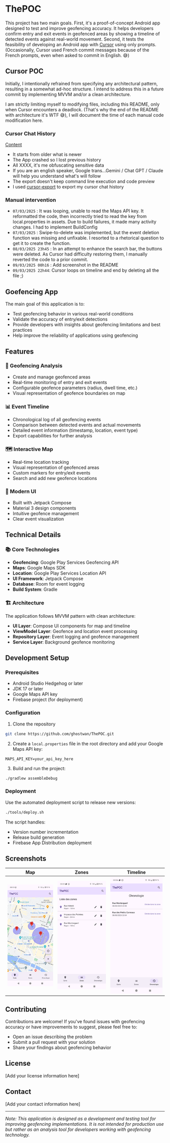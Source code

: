 # ThePOC

This project has two main goals. First, it's a proof-of-concept Android app designed to test and improve geofencing accuracy. It helps developers confirm entry and exit events in geofenced areas by showing a timeline of detected events against real-world movement. Second, it tests the feasibility of developing an Android app with [Cursor](https://www.cursor.com/) using only prompts. (Occasionally, Cursor used French commit messages because of the French prompts, even when asked to commit in English. 😅)

## Cursor POC

Initially, I intentionally refrained from specifying any architectural pattern, resulting in a somewhat ad-hoc structure. I intend to address this in a future commit by implementing MVVM and/or a clean architecture.

I am strictly limiting myself to modifying files, including this README, only when Cursor encounters a deadlock.  (That's why the end of the README with architecture it's WTF 😅), I will document the time of each manual code modification here.

### Cursor Chat History

[Content](CHAT_HISTORY.md)

- It starts from older what is  newer
- The App crashed so I lost previous history 
- All XXXX, it's me obfuscating sensitive data 
- If you are an english speaker, Google trans...Gemini / Chat GPT / Claude will help you understand what's will follow
- The export doesn't keep command line execution and code preview 
- I used [cursor-export](https://github.com/WooodHead/cursor-export) to export my cursor chat history

### Manual intervention

- `07/03/2025` : It was looping, unable to read the Maps API key. It reformatted the code, then incorrectly tried to read the key from local.properties in assets. Due to build failures, it made many activity changes. I had to implement BuildConfig
- `07/03/2025` : Swipe-to-delete was implemented, but the event deletion function was missing and unfixable. I resorted to a rhetorical question to get it to create the function.
- `08/03/2025 23h45` : In an attempt to enhance the search bar, the buttons were deleted. As Cursor had difficulty restoring them, I manually reverted the code to a prior commit.
- `09/03/2025 00h16` : Add screenshot in the README
- `09/03/2025 22h44`: Cursor loops on timeline and end by deleting all the file ;)  

## Goefencing App 

The main goal of this application is to:
- Test geofencing behavior in various real-world conditions
- Validate the accuracy of entry/exit detections
- Provide developers with insights about geofencing limitations and best practices
- Help improve the reliability of applications using geofencing

## Features

### 🎯 Geofencing Analysis
- Create and manage geofenced areas
- Real-time monitoring of entry and exit events
- Configurable geofence parameters (radius, dwell time, etc.)
- Visual representation of geofence boundaries on map

### 📊 Event Timeline
- Chronological log of all geofencing events
- Comparison between detected events and actual movements
- Detailed event information (timestamp, location, event type)
- Export capabilities for further analysis

### 🗺️ Interactive Map
- Real-time location tracking
- Visual representation of geofenced areas
- Custom markers for entry/exit events
- Search and add new geofence locations

### 📱 Modern UI
- Built with Jetpack Compose
- Material 3 design components
- Intuitive geofence management
- Clear event visualization

## Technical Details

### 📚 Core Technologies
- **Geofencing**: Google Play Services Geofencing API
- **Maps**: Google Maps SDK
- **Location**: Google Play Services Location API
- **UI Framework**: Jetpack Compose
- **Database**: Room for event logging
- **Build System**: Gradle

### 🏗️ Architecture
The application follows MVVM pattern with clean architecture:
- **UI Layer**: Compose UI components for map and timeline
- **ViewModel Layer**: Geofence and location event processing
- **Repository Layer**: Event logging and geofence management
- **Service Layer**: Background geofence monitoring

## Development Setup

### Prerequisites
- Android Studio Hedgehog or later
- JDK 17 or later
- Google Maps API key
- Firebase project (for deployment)

### Configuration
1. Clone the repository
```bash
git clone https://github.com/ghostwan/ThePOC.git
```

2. Create a `local.properties` file in the root directory and add your Google Maps API key:
```properties
MAPS_API_KEY=your_api_key_here
```

3. Build and run the project:
```bash
./gradlew assembleDebug
```

### Deployment
Use the automated deployment script to release new versions:
```bash
./tools/deploy.sh
```

The script handles:
- Version number incrementation
- Release build generation
- Firebase App Distribution deployment

## Screenshots

| Map                    | Zones                      | Timeline                    |
| ---------------------- | -------------------------- | --------------------------- |
| ![Map](README/map.png) | ![Zones](README/zones.png) | ![Map](README/timeline.png) |


## Contributing
Contributions are welcome! If you've found issues with geofencing accuracy or have improvements to suggest, please feel free to:
- Open an issue describing the problem
- Submit a pull request with your solution
- Share your findings about geofencing behavior

## License
[Add your license information here]

## Contact
[Add your contact information here]

---
*Note: This application is designed as a development and testing tool for improving geofencing implementations. It is not intended for production use but rather as an analysis tool for developers working with geofencing technology.* 
